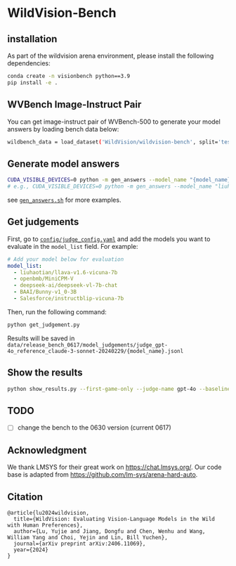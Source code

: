 # WildVision-Bench

## installation

As part of the wildvision arena environment, please install the following dependencies:
```bash
conda create -n visionbench python==3.9
pip install -e .
```

## WVBench Image-Instruct Pair
You can get image-instruct pair of WVBench-500 to generate your model answers by loading bench data below:
```bash
wildbench_data = load_dataset('WildVision/wildvision-bench', split='test')
```

## Generate model answers
```bash
CUDA_VISIBLE_DEVICES=0 python -m gen_answers --model_name "{model_name}" 
# e.g., CUDA_VISIBLE_DEVICES=0 python -m gen_answers --model_name "liuhaotian/llava-v1.6-vicuna-7b"
```

see [`gen_answers.sh`](gen_answers.sh) for more examples.

## Get judgements
First, go to [`config/judge_config.yaml`](config/judge_config.yaml) and add the models you want to evaluate in the `model_list` field. For example:

```yaml
# Add your model below for evaluation
model_list:
  - liuhaotian/llava-v1.6-vicuna-7b
  - openbmb/MiniCPM-V
  - deepseek-ai/deepseek-vl-7b-chat
  - BAAI/Bunny-v1_0-3B
  - Salesforce/instructblip-vicuna-7b
```

Then, run the following command:
```bash
python get_judgement.py
```

Results will be saved in `data/release_bench_0617/model_judgements/judge_gpt-4o_reference_claude-3-sonnet-20240229/{model_name}.jsonl`

## Show the results
```bash
python show_results.py --first-game-only --judge-name gpt-4o --baseline claude-3-sonnet-20240229 --bench-name release_bench_0617
```

## TODO
- [ ] change the bench to the 0630 version (current 0617)

## Acknowledgment
We thank LMSYS for their great work on https://chat.lmsys.org/. Our code base is adapted from https://github.com/lm-sys/arena-hard-auto.

## Citation
```
@article{lu2024wildvision,
  title={WildVision: Evaluating Vision-Language Models in the Wild with Human Preferences},
  author={Lu, Yujie and Jiang, Dongfu and Chen, Wenhu and Wang, William Yang and Choi, Yejin and Lin, Bill Yuchen},
  journal={arXiv preprint arXiv:2406.11069},
  year={2024}
}
```
